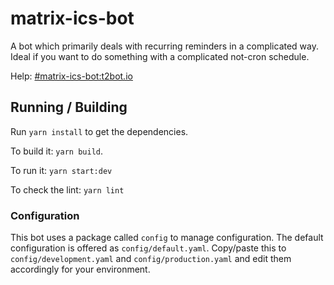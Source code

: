 # matrix-ics-bot

A bot which primarily deals with recurring reminders in a complicated way. Ideal if you want to
do something with a complicated not-cron schedule.

Help: [#matrix-ics-bot:t2bot.io](https://matrix.to/#/#matrix-ics-bot:t2bot.io)

## Running / Building

Run `yarn install` to get the dependencies.

To build it: `yarn build`.

To run it: `yarn start:dev`

To check the lint: `yarn lint`

### Configuration

This bot uses a package called `config` to manage configuration. The default configuration is offered
as `config/default.yaml`. Copy/paste this to `config/development.yaml` and `config/production.yaml` and edit
them accordingly for your environment.
